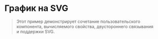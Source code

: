 # График на SVG

> Этот пример демонстрирует сочетание пользовательского компонента, вычисляемого свойства, двустороннего связывания и поддержки SVG.

<common-codepen-snippet title="Пример графика на SVG на Vue 3" slug="XWdmLWM" tab="js,result" />
